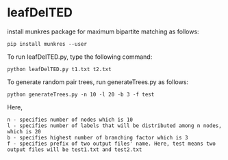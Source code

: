 # leafDelTED
install munkres package for maximum bipartite matching as follows:
```
pip install munkres --user
```

To run leafDelTED.py, type the following command:
```
python leafDelTED.py t1.txt t2.txt
```


To generate random pair trees, run generateTrees.py as follows:
```
python generateTrees.py -n 10 -l 20 -b 3 -f test
```

Here,
```
n - specifies number of nodes which is 10
l - specifies number of labels that will be distributed among n nodes, which is 20
b - specifies highest number of branching factor which is 3
f - specifies prefix of two output files' name. Here, test means two output files will be test1.txt and test2.txt
```
